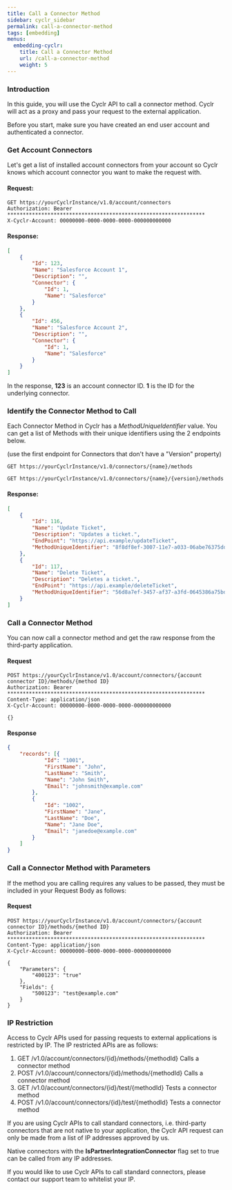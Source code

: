 ```yaml
---
title: Call a Connector Method
sidebar: cyclr_sidebar
permalink: call-a-connector-method
tags: [embedding]
menus:
  embedding-cyclr:
    title: Call a Connector Method
    url: /call-a-connector-method
    weight: 5
---
```


### Introduction

In this guide, you will use the Cyclr API to call a connector method. Cyclr will act as a proxy and pass your request to the external application.

Before you start, make sure you have created an end user account and authenticated a connector.

### Get Account Connectors

Let's get a list of installed account connectors from your account so Cyclr knows which account connector you want to make the request with.

#### Request:

```http
GET https://yourCyclrInstance/v1.0/account/connectors
Authorization: Bearer ****************************************************************
X-Cyclr-Account: 00000000-0000-0000-0000-000000000000
```

#### Response:

```json
[
    {
        "Id": 123,
        "Name": "Salesforce Account 1",
        "Description": "",
        "Connector": {
            "Id": 1,
            "Name": "Salesforce"
        }
    },
    {
        "Id": 456,
        "Name": "Salesforce Account 2",
        "Description": "",
        "Connector": {
            "Id": 1,
            "Name": "Salesforce"
        }
    }
]
```

In the response, **123** is an account connector ID. **1** is the ID for the underlying connector.

### Identify the Connector Method to Call

Each Connector Method in Cyclr has a *MethodUniqueIdentifier* value. You can get a list of Methods with their unique identifiers using the 2 endpoints below.

(use the first endpoint for Connectors that don't have a "Version" property)

```GET https://yourCyclrInstance/v1.0/connectors/{name}/methods```

```GET https://yourCyclrInstance/v1.0/connectors/{name}/{version}/methods```

#### Response:

```json
[
	{
		"Id": 116,
		"Name": "Update Ticket",
		"Description": "Updates a ticket.",
		"EndPoint": "https://api.example/updateTicket",
		"MethodUniqueIdentifier": "8f8df8ef-3007-11e7-a033-06abe76375dd"
	},
	{
		"Id": 117,
		"Name": "Delete Ticket",
		"Description": "Deletes a ticket.",
		"EndPoint": "https://api.example/deleteTicket",
		"MethodUniqueIdentifier": "56d8a7ef-3457-af37-a3fd-0645386a75bd"
	}
]
```


### Call a Connector Method

You can now call a connector method and get the raw response from the third-party application.

#### Request

```http
POST https://yourCyclrInstance/v1.0/account/connectors/{account connector ID}/methods/{method ID}
Authorization: Bearer ****************************************************************
Content-Type: application/json
X-Cyclr-Account: 00000000-0000-0000-0000-000000000000

{}
```

#### Response

```json
{
    "records": [{
            "Id": "1001",
            "FirstName": "John",
            "LastName": "Smith",
            "Name": "John Smith",
            "Email": "johnsmith@example.com"
        },
        {
            "Id": "1002",
            "FirstName": "Jane",
            "LastName": "Doe",
            "Name": "Jane Doe",
            "Email": "janedoe@example.com"
        }
    ]
}
```

### Call a Connector Method with Parameters

If the method you are calling requires any values to be passed, they must be included in your Request Body as follows:

#### Request

```http
POST https://yourCyclrInstance/v1.0/account/connectors/{account connector ID}/methods/{method ID}
Authorization: Bearer ****************************************************************
Content-Type: application/json
X-Cyclr-Account: 00000000-0000-0000-0000-000000000000

{
    "Parameters": {
        "400123": "true"
    },
    "Fields": {
        "500123": "test@example.com"
    }
}
```

### IP Restriction

Access to Cyclr APIs used for passing requests to external applications is restricted by IP. The IP restricted APIs are as follows:
1. GET /v1.0/account/connectors/{id}/methods/{methodId} Calls a connector method
2. POST /v1.0/account/connectors/{id}/methods/{methodId} Calls a connector method
3. GET /v1.0/account/connectors/{id}/test/{methodId} Tests a connector method
4. POST /v1.0/account/connectors/{id}/test/{methodId} Tests a connector method

If you are using Cyclr APIs to call standard connectors, i.e. third-party connectors that are not native to your application, the Cyclr API request can only be made from a list of IP addresses approved by us.

Native connectors with the **IsPartnerIntegrationConnector** flag set to true can be called from any IP addresses.

If you would like to use Cyclr APIs to call standard connectors, please contact our support team to whitelist your IP.
